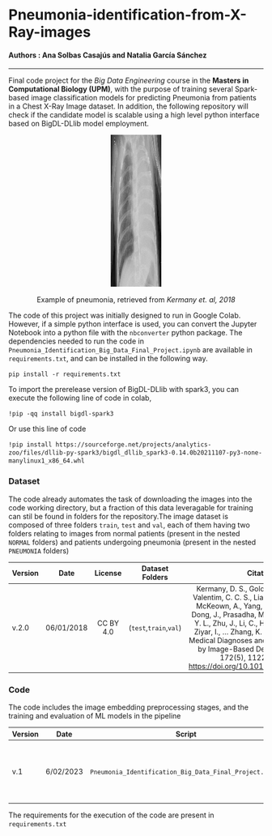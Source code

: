 # Pneumonia-identification-from-X-Ray-images
#### Authors : Ana Solbas Casajús and Natalia García Sánchez
---

Final code project for the *Big Data Engineering* course in the **Masters in Computational Biology (UPM)**, with the purpose of training several Spark-based image classification models for predicting Pneumonia from patients in a Chest X-Ray Image dataset. In addition, the following repository will check if the candidate model is scalable using a high level python interface based on BigDL-DLlib model employment.

<p align="center">
<img
  src="/picture.jpeg"
  alt="Example of pneumonia" width="450" height="300" style="display: inline-block; margin: 0 auto; max-width: 100px" p>
  
 <p align="center"> Example of pneumonia, retrieved from <i>Kermany et. al, 2018</i> </p>
  
The code of this project was initially designed to run in Google Colab. However, if a simple python interface is used, you can convert the Jupyter Notebook into a python file with the `nbconverter` python package. The dependencies needed to run the code in `Pneumonia_Identification_Big_Data_Final_Project.ipynb` are available in `requirements.txt`, and can be installed in the following way.

```
pip install -r requirements.txt
```

To import the prerelease version of  BigDL-DLlib with spark3, you can execute the following line of code in colab,
```
!pip -qq install bigdl-spark3
```
Or use this line of code
```
!pip install https://sourceforge.net/projects/analytics-zoo/files/dllib-py-spark3/bigdl_dllib_spark3-0.14.0b20211107-py3-none-manylinux1_x86_64.whl

```

### Dataset

The code already automates the task of downloading the images into the code working directory, but a fraction of this data leveragable for training can stil be found in folders for the repository.The image dataset is composed of three folders `train`, `test` and `val`, each of them having two folders relating to images from normal patients (present in the nested `NORMAL` folders) and patients undergoing pneumonia (present in the nested `PNEUMONIA` folders)

| Version   | Date | License | Dataset Folders | Citation | Source |  Acquired from  |
|----------|:-------------:|:------:|:------:|:------:|:------:|:------:|
| v.2.0 |  06/01/2018 | CC BY 4.0 | (`test`,`train`,`val`) | Kermany, D. S., Goldbaum, M., Cai, W., Valentim, C. C. S., Liang, H., Baxter, S. L., McKeown, A., Yang, G., Wu, X., Yan, F., Dong, J., Prasadha, M. K., Pei, J., Ting, M. Y. L., Zhu, J., Li, C., Hewett, S., Dong, J., Ziyar, I., … Zhang, K. (2018). Identifying Medical Diagnoses and Treatable Diseases by Image-Based Deep Learning. Cell, 172(5), 1122-1131.e9. https://doi.org/10.1016/j.cell.2018.02.010 | [Mendeley Data](https://data.mendeley.com/datasets/rscbjbr9sj/2) |  [Kaggle](https://www.kaggle.com/datasets/paultimothymooney/chest-xray-pneumonia) | 


### Code 
The code includes the image embedding preprocessing stages, and the training and evaluation of ML models in the pipeline

| Version   | Date | Script | Description | 
|----------|:-------------:|:------:|:------:|
| v.1 | 6/02/2023 | `Pneumonia_Identification_Big_Data_Final_Project.ipynb` | Pneumonia identification (All preprocessing, model training and evaluation stages)|

The requirements for the execution of the code are present in `requirements.txt`
